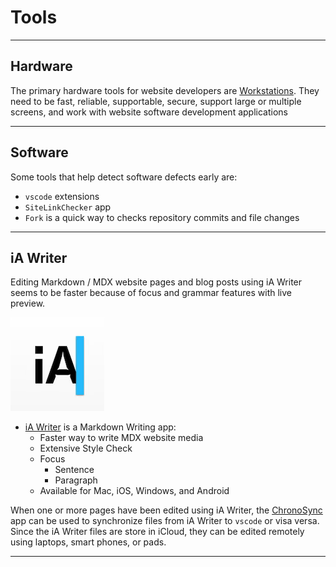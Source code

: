 # Tools

-----

## Hardware

The primary hardware tools for website developers are [Workstations](workstations). They need to be fast, reliable, supportable, secure, support large or multiple screens, and work with website software development applications

---

## Software

Some tools that help detect software defects early are:
- `vscode` extensions
- `SiteLinkChecker` app
- `Fork` is a quick way to checks repository commits and file changes

---

## iA Writer

Editing Markdown / MDX website pages and blog posts using iA Writer seems to be faster because of focus and grammar features with live preview.

<img src="ialogo.png" height=150 width=150 />

- [iA Writer](https://apps.apple.com/us/app/ia-writer/id775737590?mt=12) is a Markdown Writing app:
    - Faster way to write MDX website media 
    - Extensive Style Check
    - Focus
        - Sentence
        - Paragraph
    - Available for Mac, iOS, Windows, and Android

When one or more pages have been edited using iA Writer, the  [ChronoSync](https://www.econtechnologies.com/chronosync/overview.html) app can be used to synchronize files from iA Writer to `vscode` or visa versa. Since the  iA Writer files are store in iCloud, they can be edited remotely using  laptops, smart phones, or pads.

---